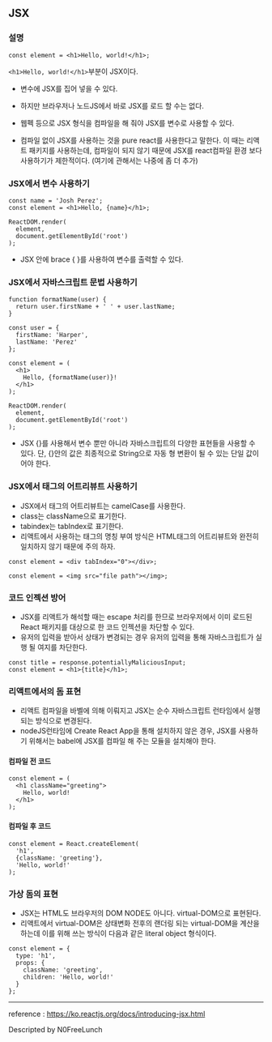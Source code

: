 ## JSX

### 설명
```
const element = <h1>Hello, world!</h1>;
```
```<h1>Hello, world!</h1>```부분이 JSX이다.

- 변수에 JSX를 집어 넣을 수 있다.
- 하지만 브라우저나 노드JS에서 바로 JSX를 로드 할 수는 없다.
- 웹펙 등으로 JSX 형식을 컴파일을 해 줘야 JSX를 변수로 사용할 수 있다.

- 컴파일 없이 JSX를 사용하는 것을 pure react를 사용한다고 말한다. 이 때는 리액트 패키지를 사용하는데, 컴파일이 되지 않기 때문에 JSX를 react컴파일 환경 보다 사용하기가 제한적이다. (여기에 관해서는 나중에 좀 더 추가)


### JSX에서 변수 사용하기
```
const name = 'Josh Perez';
const element = <h1>Hello, {name}</h1>;

ReactDOM.render(
  element,
  document.getElementById('root')
);
```

- JSX 안에 brace { }를 사용하여 변수를 출력할 수 있다.


### JSX에서 자바스크립트 문법 사용하기
```
function formatName(user) {
  return user.firstName + ' ' + user.lastName;
}

const user = {
  firstName: 'Harper',
  lastName: 'Perez'
};

const element = (
  <h1>
    Hello, {formatName(user)}!
  </h1>
);

ReactDOM.render(
  element,
  document.getElementById('root')
);
```
- JSX {}를 사용해서 변수 뿐만 아니라 자바스크립트의 다양한 표현들을 사용할 수 있다. 단, {}안의 값은 최종적으로 String으로 자동 형 변환이 될 수 있는 단일 값이어야 한다.


### JSX에서 태그의 어트리뷰트 사용하기
- JSX에서 태그의 어트리뷰트는 camelCase를 사용한다.
- class는 className으로 표기한다.
- tabindex는 tabIndex로 표기한다.
- 리액트에서 사용하는 태그의 명칭 부여 방식은 HTML태그의 어트리뷰트와 완전히 일치하지 않기 때문에 주의 하자.

```
const element = <div tabIndex="0"></div>;
```
```
const element = <img src="file path"></img>;
```


### 코드 인젝션 방어
- JSX를 리액트가 해석할 때는 escape 처리를 한므로 브라우저에서 이미 로드된 React 패키지를 대상으로 한 코드 인젝션을 차단할 수 있다.
- 유저의 입력을 받아서 상태가 변경되는 경우 유저의 입력을 통해 자바스크립트가 실행 될 여지를 차단한다.
```
const title = response.potentiallyMaliciousInput;
const element = <h1>{title}</h1>;
```


### 리액트에서의 돔 표현
- 리액트 컴파일을 바벨에 의해 이뤄지고 JSX는 순수 자바스크립트 런타임에서 실행되는 방식으로 변경된다.
- nodeJS런타임에 Create React App을 통해 설치하지 않은 경우, JSX를 사용하기 위해서는 babel에 JSX를 컴파일 해 주는 모듈을 설치해야 한다. 

#### 컴파일 전 코드
```
const element = (
  <h1 className="greeting">
    Hello, world!
  </h1>
);
```


#### 컴파일 후 코드
```
const element = React.createElement(
  'h1',
  {className: 'greeting'},
  'Hello, world!'
);
```


### 가상 돔의 표현
- JSX는 HTML도 브라우저의 DOM NODE도 아니다. virtual-DOM으로 표현된다.
- 리액트에서 virtual-DOM은 상태변화 전후의 랜더링 되는 virtual-DOM을 계산을 하는데 이를 위해 쓰는 방식이 다음과 같은 literal object 형식이다.
```
const element = {
  type: 'h1',
  props: {
    className: 'greeting',
    children: 'Hello, world!'
  }
};
```

---

reference : https://ko.reactjs.org/docs/introducing-jsx.html


Descripted by N0FreeLunch

